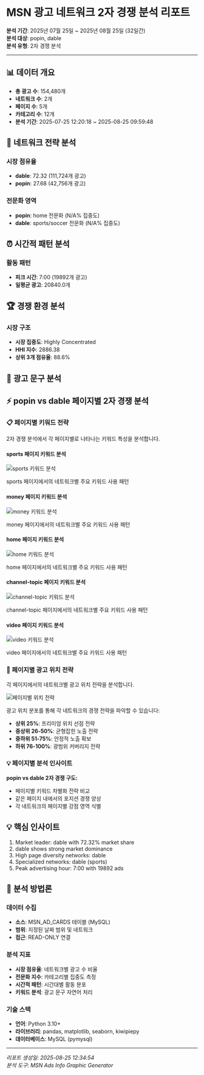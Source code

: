 # MSN 광고 네트워크 2자 경쟁 분석 리포트

**분석 기간**: 2025년 07월 25일 ~ 2025년 08월 25일 (32일간)  
**분석 대상**: popin, dable  
**분석 유형**: 2자 경쟁 분석  

---

## 📊 데이터 개요

- **총 광고 수**: 154,480개
- **네트워크 수**: 2개  
- **페이지 수**: 5개
- **카테고리 수**: 12개
- **분석 기간**: 2025-07-25 12:20:18 ~ 2025-08-25 09:59:48

## 🎯 네트워크 전략 분석

### 시장 점유율
- **dable**: 72.32 (111,724개 광고)
- **popin**: 27.68 (42,756개 광고)

### 전문화 영역
- **popin**: home 전문화 (N/A% 집중도)
- **dable**: sports/soccer 전문화 (N/A% 집중도)

## ⏰ 시간적 패턴 분석

### 활동 패턴
- **피크 시간**: 7:00 (19892개 광고)
- **일평균 광고**: 20840.0개

## 🏆 경쟁 환경 분석

### 시장 구조
- **시장 집중도**: Highly Concentrated
- **HHI 지수**: 2886.38
- **상위 3개 점유율**: 88.6%

## 📝 광고 문구 분석


## ⚡ popin vs dable 페이지별 2자 경쟁 분석

### 📋 페이지별 키워드 전략

2자 경쟁 분석에서 각 페이지별로 나타나는 키워드 특성을 분석합니다.

#### sports 페이지 키워드 분석

![sports 키워드 분석](images/page_keywords_sports_popin-dable_2025-07-25_2025-08-25.png)

sports 페이지에서의 네트워크별 주요 키워드 사용 패턴

#### money 페이지 키워드 분석

![money 키워드 분석](images/page_keywords_money_popin-dable_2025-07-25_2025-08-25.png)

money 페이지에서의 네트워크별 주요 키워드 사용 패턴

#### home 페이지 키워드 분석

![home 키워드 분석](images/page_keywords_home_popin-dable_2025-07-25_2025-08-25.png)

home 페이지에서의 네트워크별 주요 키워드 사용 패턴

#### channel-topic 페이지 키워드 분석

![channel-topic 키워드 분석](images/page_keywords_channel-topic_popin-dable_2025-07-25_2025-08-25.png)

channel-topic 페이지에서의 네트워크별 주요 키워드 사용 패턴

#### video 페이지 키워드 분석

![video 키워드 분석](images/page_keywords_video_popin-dable_2025-07-25_2025-08-25.png)

video 페이지에서의 네트워크별 주요 키워드 사용 패턴

### 📍 페이지별 광고 위치 전략

각 페이지에서의 네트워크별 광고 위치 전략을 분석합니다.

![페이지별 위치 전략](images/page_position_strategies_dable_2025-07-25_2025-08-25.png)

광고 위치 분포를 통해 각 네트워크의 경쟁 전략을 파악할 수 있습니다:
- **상위 25%**: 프리미엄 위치 선점 전략
- **중상위 26-50%**: 균형잡힌 노출 전략
- **중하위 51-75%**: 안정적 노출 확보
- **하위 76-100%**: 광범위 커버리지 전략

### 💡 페이지별 분석 인사이트

**popin vs dable 2자 경쟁 구도:**
- 페이지별 키워드 차별화 전략 비교
- 같은 페이지 내에서의 포지션 경쟁 양상
- 각 네트워크의 페이지별 강점 영역 식별

## 💡 핵심 인사이트

1. Market leader: dable with 72.32% market share
2. dable shows strong market dominance
3. High page diversity networks: dable
4. Specialized networks: dable (sports)
5. Peak advertising hour: 7:00 with 19892 ads

## 🔬 분석 방법론

### 데이터 수집
- **소스**: MSN_AD_CARDS 테이블 (MySQL)
- **범위**: 지정된 날짜 범위 및 네트워크
- **접근**: READ-ONLY 연결

### 분석 지표
- **시장 점유율**: 네트워크별 광고 수 비율
- **전문화 지수**: 카테고리별 집중도 측정
- **시간적 패턴**: 시간대별 활동 분포
- **키워드 분석**: 광고 문구 자연어 처리

### 기술 스택
- **언어**: Python 3.10+
- **라이브러리**: pandas, matplotlib, seaborn, kiwipiepy
- **데이터베이스**: MySQL (pymysql)

---

*리포트 생성일: 2025-08-25 12:34:54*  
*분석 도구: MSN Ads Info Graphic Generator*  
